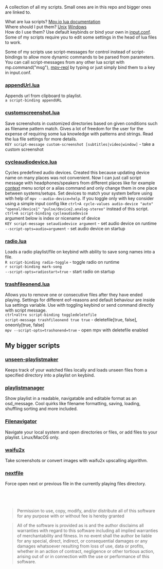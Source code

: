 A collection of all my scripts. Small ones are in this repo and bigger ones are linked to.  
  
What are lua scripts? [Mpv.io lua documentation](https://mpv.io/manual/master/#lua-scripting)  
Where should I put them? [Unix](https://mpv.io/manual/stable/#files) [Windows](https://mpv.io/manual/stable/#files-on-windows)  
How do I use them? Use default keybinds or bind your own in [input.conf](https://mpv.io/manual/stable/#input-conf). Some of my scripts require you to edit some settings in the head of lua files to work.  
  
Some of my scripts use script-messages for control instead of script-bindings to allow more dynamic commands to be parsed from parameters. You can call script-messages from any other lua script with mp.command("msg"), [mpv-repl](https://github.com/rossy/mpv-repl) by typing or just simply bind them to a key in input.conf.  

### [appendUrl.lua](https://github.com/donmaiq/mpv-scripts/blob/master/appendURL.lua)  
  Appends url from clipboard to playlist.  
  `a script-binding appendURL`  

### [customscreenshot.lua](https://github.com/donmaiq/mpv-scripts/blob/master/customscreenshot.lua)  
  Save screenshots in customized directories based on given conditions such as filename pattern match. Gives a lot of freedom for the user for the expense of requiring some lua knowledge with patterns and strings. Read the lua file settings for more details.   
  `KEY script-message custom-screenshot [subtitles|video|window]` - take a custom screenshot  

### [cycleaudiodevice.lua](https://github.com/donmaiq/mpv-scripts/blob/master/cycleaudiodevice.lua)  
  Cycles predefined audio devices. Created this because updating device name on many places was not convenient. Now I can just call script message with headphones/speakers from different places like for example [context](https://gist.github.com/avih/bee746200b5712220b8bd2f230e535de) menu script or a alias command and only change them in one place between systems/setups. Set devices to match your system before using with help of `mpv --audio-device=help`. If you toggle only with key consider using a simple input config like `ctrl+A cycle-values audio-device "auto" "openal/device1" "pulse/device2.analog-stereo"` instead of this script.  
  `ctrl+A script-binding cycleaudiodevice`  
  argument below is index or nicename of device  
  `KEY script-message setaudiodevice argument` - set audio device on runtime  
  `--script-opts=audio=argument` - set audio device on startup  

### [radio.lua](https://github.com/donmaiq/mpv-scripts/blob/master/radio.lua)  
  Loads a radio playlist/file on keybind with ability to save song names into a file.  
  `R script-binding radio-toggle` - toggle radio on runtime  
  `r script-binding mark-song`  
  `--script-opts=radiostart=true` - start radio on startup  

### [trashfileonend.lua](https://github.com/donmaiq/mpv-scripts/blob/master/trashfileonend.lua)  
  Allows you to remove one or consecutive files after they have ended playing. Settings for different eof-reasons and default behaviour are inside lua settings variable. Use with toggling keybind or send command directly with script message.  
  `ctrl+alt+x script-binding toggledeletefile`  
  `script-message trashfileonend true true` - deletefile[true, false], oneonly[true, false]  
  `mpv --script-opts=trashonend=true` - open mpv with deletefile enabled
  
## My bigger scripts
### [unseen-playlistmaker](https://github.com/donmaiq/unseen-playlistmaker)
  Keeps track of your watched files locally and loads unseen files from a specified directory into a playlist on keybind.  
### [playlistmanager](https://github.com/donmaiq/Mpv-Playlistmanager)
  Show playlist in a readable, navigatable and editable format as an osd_message. Cool quirks like filename formatting, saving, loading, shuffling sorting and more included.
### [Filenavigator](https://github.com/donmaiq/mpv-filenavigator)
  Navigate your local system and open directories or files, or add files to your playlist. Linux/MacOS only.
### [waifu2x](https://github.com/donmaiq/mpv-waifu2x)  
  Take screenshots or convert images with waifu2x upscalling algorithm.
### [nextfile](https://github.com/donmaiq/mpv-nextfile)  
  Force open next or previous file in the currently playing files directory.  
  
  &nbsp;  
---
>Permission to use, copy, modify, and/or distribute all of this software for any purpose with or without fee is hereby granted  

>All of the software is provided as is and the author disclaims all warranties with regard to this software including all implied warranties of merchantability and fitness. In no event shall the author be liable for any special, direct, indirect, or consequential damages or any damages whatsoever resulting from loss of use, data or profits, whether in an action of contract, negligence or other tortious action, arising out of or in connection with the use or performance of this software.
